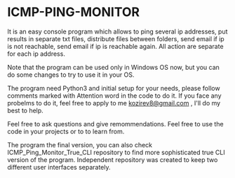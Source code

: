 # ICMP-PING-MONITOR
It is an easy console program which allows to ping several ip addresses, put results in separate txt files, distribute files between folders,  send email if ip is not reachable, send email if ip is reachable again. All action are separate for each ip address.

Note that the program can be used only in Windows OS now, but you can do some changes to try to use it in your OS.

The program need Python3 and initial setup for your needs, please follow comments marked with Attention word in the code to do it. If you face any probelms to do it, feel free to apply to me kozirev8@gmail.com , I'll do my best to help.

Feel free to ask questions and give remommendations. Feel free to use the code in your projects or to to learn from.

The program the final version, you can also check ICMP_Ping_Monitor_True_CLI repository to find more sophisticated true CLI version of the program. Independent repository was created to keep two different user interfaces separately.
